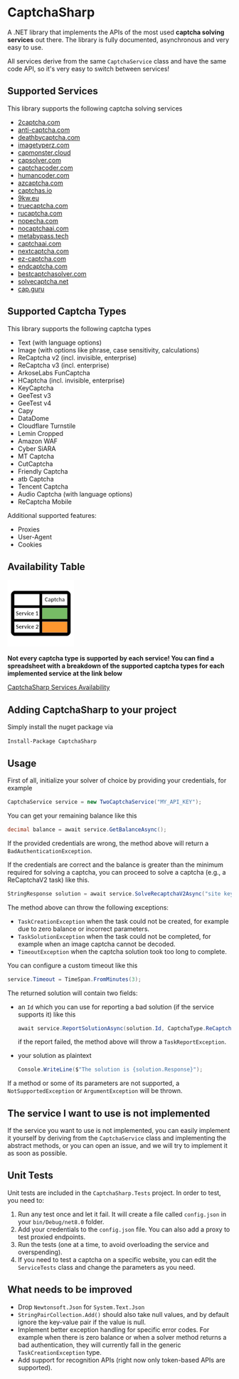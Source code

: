 # CaptchaSharp
A .NET library that implements the APIs of the most used **captcha solving services** out there.
The library is fully documented, asynchronous and very easy to use.

All services derive from the same `CaptchaService` class and have the same code API, so it's very easy to switch between services!

## Supported Services
This library supports the following captcha solving services
- [2captcha.com](https://2captcha.com/)
- [anti-captcha.com](https://anti-captcha.com/)
- [deathbycaptcha.com](https://deathbycaptcha.com/)
- [imagetyperz.com](https://www.imagetyperz.com/)
- [capmonster.cloud](https://capmonster.cloud/)
- [capsolver.com](https://capsolver.com/)
- [captchacoder.com](https://captchacoder.com/)
- [humancoder.com](https://humancoder.com/)
- [azcaptcha.com](https://azcaptcha.com/)
- [captchas.io](https://captchas.io/)
- [9kw.eu](https://www.9kw.eu/)
- [truecaptcha.com](https://truecaptcha.com/)
- [rucaptcha.com](https://rucaptcha.com/)
- [nopecha.com](https://nopecha.com/)
- [nocaptchaai.com](https://nocaptchaai.com/)
- [metabypass.tech](https://metabypass.tech/)
- [captchaai.com](https://captchaai.com/)
- [nextcaptcha.com](https://nextcaptcha.com/)
- [ez-captcha.com](https://ez-captcha.com/)
- [endcaptcha.com](https://endcaptcha.com/)
- [bestcaptchasolver.com](https://bestcaptchasolver.com/)
- [solvecaptcha.net](https://solvecaptcha.net/)
- [cap.guru](https://cap.guru/)

## Supported Captcha Types
This library supports the following captcha types
- Text (with language options)
- Image (with options like phrase, case sensitivity, calculations)
- ReCaptcha v2 (incl. invisible, enterprise)
- ReCaptcha v3 (incl. enterprise)
- ArkoseLabs FunCaptcha
- HCaptcha (incl. invisible, enterprise)
- KeyCaptcha
- GeeTest v3
- GeeTest v4
- Capy
- DataDome
- Cloudflare Turnstile
- Lemin Cropped
- Amazon WAF
- Cyber SiARA
- MT Captcha
- CutCaptcha
- Friendly Captcha
- atb Captcha
- Tencent Captcha
- Audio Captcha (with language options)
- ReCaptcha Mobile

Additional supported features:
- Proxies
- User-Agent
- Cookies

## Availability Table

![Availability Table Logo](availability_table_logo.png?raw=true)

**Not every captcha type is supported by each service! You can find a spreadsheet with a breakdown of the supported captcha types for each implemented service at the link below**

[CaptchaSharp Services Availability](https://1drv.ms/x/s!Al8HxSfx2JL3ePfRK23aUt34eCk?e=WNCPh9)

## Adding CaptchaSharp to your project
Simply install the nuget package via

`Install-Package CaptchaSharp`

## Usage
First of all, initialize your solver of choice by providing your credentials, for example
```csharp
CaptchaService service = new TwoCaptchaService("MY_API_KEY");
```

You can get your remaining balance like this
```csharp
decimal balance = await service.GetBalanceAsync();
```

If the provided credentials are wrong, the method above will return a `BadAuthenticationException`.

If the credentials are correct and the balance is greater than the minimum required for solving a captcha, you can proceed to solve a captcha (e.g., a ReCaptchaV2 task) like this.

```csharp
StringResponse solution = await service.SolveRecaptchaV2Async("site key", "site url");
```

The method above can throw the following exceptions:
- `TaskCreationException` when the task could not be created, for example due to zero balance or incorrect parameters.
- `TaskSolutionException` when the task could not be completed, for example when an image captcha cannot be decoded.
- `TimeoutException` when the captcha solution took too long to complete.

You can configure a custom timeout like this

```csharp
service.Timeout = TimeSpan.FromMinutes(3);
```

The returned solution will contain two fields:

-   an `Id` which you can use for reporting a bad solution (if the service supports it) like this
    ```csharp
    await service.ReportSolutionAsync(solution.Id, CaptchaType.ReCaptchaV2);
    ```
    if the report failed, the method above will throw a `TaskReportException`.


-   your solution as plaintext
    ```csharp
    Console.WriteLine($"The solution is {solution.Response}");
    ```

If a method or some of its parameters are not supported, a `NotSupportedException` or `ArgumentException` will be thrown.

## The service I want to use is not implemented
If the service you want to use is not implemented, you can easily implement it yourself by deriving from the `CaptchaService` class and implementing the abstract methods, or you can open an issue, and we will try to implement it as soon as possible.

## Unit Tests
Unit tests are included in the `CaptchaSharp.Tests` project. In order to test, you need to:
1. Run any test once and let it fail. It will create a file called `config.json` in your `bin/Debug/net8.0` folder.
2. Add your credentials to the `config.json` file. You can also add a proxy to test proxied endpoints.
3. Run the tests (one at a time, to avoid overloading the service and overspending).
4. If you need to test a captcha on a specific website, you can edit the `ServiceTests` class and change the parameters as you need.

## What needs to be improved
- Drop `Newtonsoft.Json` for `System.Text.Json`
- `StringPairCollection.Add()` should also take null values, and by default ignore the key-value pair if the value is null.
- Implement better exception handling for specific error codes. For example when there is zero balance or when a solver method returns a bad authentication, they will currently fall in the generic `TaskCreationException` type.
- Add support for recognition APIs (right now only token-based APIs are supported).
